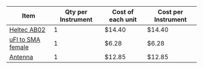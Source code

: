 |Item                         |Qty per Instrument|Cost of each unit|Cost per Instrument|
|-----------------------------|--------------------------|-----------------|---------------|
|[Heltec AB02](https://heltec.org/project/htcc-ab02/) |1|$14.40|$14.40|                                                                                                                      
|[uFl to SMA female](https://www.amazon.com/onelinkmore-Connector-Pigtail-Bulkhead-Extension/dp/B01AJQ33Y4/)|1|$6.28|$6.28|
|[Antenna](https://www.digikey.com/en/products/detail/linx-technologies-inc/ANT-916-CW-HWR-SMA/1139580)|1|$12.85|$12.85|
